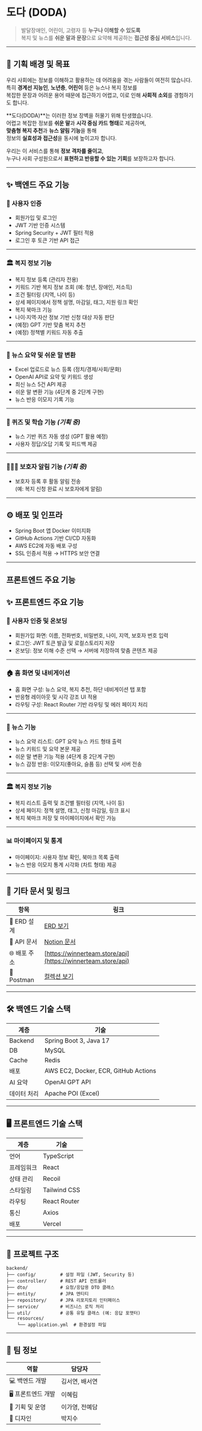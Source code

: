 # 도다 (DODA)

> 발달장애인, 어린이, 고령자 등 **누구나 이해할 수 있도록**  
> 복지 및 뉴스를 **쉬운 말과 문장**으로 요약해 제공하는 **접근성 중심 서비스**입니다.

---

## 🎯 기획 배경 및 목표

우리 사회에는 정보를 이해하고 활용하는 데 어려움을 겪는 사람들이 여전히 많습니다.  
특히 **경계선 지능인**, **노년층**, **어린이** 등은 뉴스나 복지 정보를  
복잡한 문장과 어려운 용어 때문에 접근하기 어렵고, 이로 인해 **사회적 소외**를 경험하기도 합니다.

**도다(DODA)**는 이러한 정보 장벽을 허물기 위해 탄생했습니다.  
어렵고 복잡한 정보를 **쉬운 말**과 **시각 중심 카드 형태**로 제공하며,  
**맞춤형 복지 추천**과 **뉴스 알림 기능**을 통해  
정보의 **실효성과 접근성**을 동시에 높이고자 합니다.

우리는 이 서비스를 통해 **정보 격차를 줄이고**,  
누구나 사회 구성원으로서 **표현하고 반응할 수 있는 기회**를 보장하고자 합니다.

---

## ✨ 백엔드 주요 기능 

### 🔐 사용자 인증
- 회원가입 및 로그인  
- JWT 기반 인증 시스템  
- Spring Security + JWT 필터 적용  
- 로그인 후 토큰 기반 API 접근  

---

### 🏛️ 복지 정보 기능
- 복지 정보 등록 (관리자 전용)  
- 키워드 기반 복지 정보 조회 (예: 청년, 장애인, 저소득)  
- 조건 필터링 (지역, 나이 등)  
- 상세 페이지에서 정책 설명, 마감일, 태그, 지원 링크 확인  
- 복지 북마크 기능  
- 나이·지역·자산 정보 기반 신청 대상 자동 판단  
- (예정) GPT 기반 맞춤 복지 추천  
- (예정) 정책별 키워드 자동 추출  

---

### 📰 뉴스 요약 및 쉬운 말 변환
- Excel 업로드로 뉴스 등록 (정치/경제/사회/문화)  
- OpenAI API로 요약 및 키워드 생성  
- 최신 뉴스 5건 API 제공  
- 쉬운 말 변환 기능 (4단계 중 2단계 구현)  
- 뉴스 반응 이모지 기록 기능  

---

### 🧠 퀴즈 및 학습 기능 *(기획 중)*
- 뉴스 기반 퀴즈 자동 생성 (GPT 활용 예정)  
- 사용자 정답/오답 기록 및 피드백 제공  

---

### 👨‍👩‍👧 보호자 알림 기능 *(기획 중)*
- 보호자 등록 후 활동 알림 전송  
  (예: 복지 신청 완료 시 보호자에게 알림)  

---

## ⚙️ 배포 및 인프라
- Spring Boot 앱 Docker 이미지화  
- GitHub Actions 기반 CI/CD 자동화  
- AWS EC2에 자동 배포 구성  
- SSL 인증서 적용 → HTTPS 보안 연결  

---

## 프론트엔드 주요 기능 

## ✨ 프론트엔드 주요 기능

### 👤 사용자 인증 및 온보딩  
- 회원가입 화면: 이름, 전화번호, 비밀번호, 나이, 지역, 보호자 번호 입력  
- 로그인: JWT 토큰 발급 및 로컬스토리지 저장  
- 온보딩: 정보 이해 수준 선택 → 서버에 저장하여 맞춤 콘텐츠 제공  

---

### 🏠 홈 화면 및 내비게이션  
- 홈 화면 구성: 뉴스 요약, 복지 추천, 하단 네비게이션 탭 포함  
- 반응형 레이아웃 및 시각 강조 UI 적용  
- 라우팅 구성: React Router 기반 라우팅 및 에러 페이지 처리  

---

### 📰 뉴스 기능  
- 뉴스 요약 리스트: GPT 요약 뉴스 카드 형태 출력  
- 뉴스 키워드 및 요약 본문 제공  
- 쉬운 말 변환 기능 적용 (4단계 중 2단계 구현)  
- 뉴스 감정 반응: 이모지(좋아요, 슬픔 등) 선택 및 서버 전송  

---

### 🏛️ 복지 정보 기능  
- 복지 리스트 출력 및 조건별 필터링 (지역, 나이 등)  
- 상세 페이지: 정책 설명, 태그, 신청 마감일, 링크 표시  
- 복지 북마크 저장 및 마이페이지에서 확인 가능  

---

### 📊 마이페이지 및 통계  
- 마이페이지: 사용자 정보 확인, 북마크 목록 출력  
- 뉴스 반응 이모지 통계 시각화 (차트 형태) 제공  

---


## 🔗 기타 문서 및 링크

| 항목 | 링크 |
|------|------|
| 📘 ERD 설계 | [ERD 보기](https://dbdiagram.io/d/68886304cca18e685c2d9058) |
| 🧪 API 문서 | [Notion 문서](https://www.notion.so/23f41e94a638812299dbe720c1f0e95f?v=23f41e94a6388165ab6c000c52c7c3f2&source=copy_link) |
| 🌐 배포 주소 | [https://winnerteam.store/api](https://winnerteam.store/api) |
| 📮 Postman | [컬렉션 보기](https://www.postman.com/backend-team-b/winnerteam/collection/tlsxg3u/?action=share&source=copy-link&creator=46095284) |

---

## 🛠️ 백엔드 기술 스택

| 계층 | 기술 |
|------|------|
| Backend | Spring Boot 3, Java 17 |
| DB | MySQL |
| Cache | Redis |
| 배포 | AWS EC2, Docker, ECR, GitHub Actions |
| AI 요약 | OpenAI GPT API |
| 데이터 처리 | Apache POI (Excel) |

---

## 🖥️ 프론트엔드 기술 스택

| 계층       | 기술                                                  |
|------------|-------------------------------------------------------|
| 언어       | TypeScript                                            |
| 프레임워크 | React                                                 |
| 상태 관리  | Recoil                                                |
| 스타일링   | Tailwind CSS                                          |
| 라우팅     | React Router                                          |
| 통신       | Axios                                                 |
| 배포       | Vercel         |

---

## 📁 프로젝트 구조

```
backend/
├── config/         # 설정 파일 (JWT, Security 등)
├── controller/     # REST API 컨트롤러
├── dto/            # 요청/응답용 DTO 클래스
├── entity/         # JPA 엔티티
├── repository/     # JPA 리포지토리 인터페이스
├── service/        # 비즈니스 로직 처리
├── util/           # 공통 유틸 클래스 (예: 응답 포맷터)
└── resources/
    └── application.yml  # 환경설정 파일
```

---

## 👥 팀 정보

| 역할 | 담당자 |
|------|--------|
| 💻 백엔드 개발 | 김서연, 배서연 |
| 🖥️ 프론트엔드 개발 | 이혜림 |
| 📝 기획 및 운영 | 이가영, 전예담 |
| 🎨 디자인 | 박지수 |
